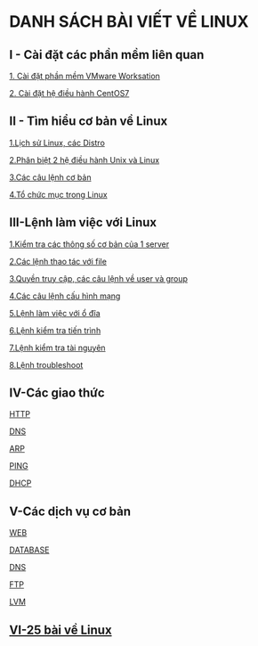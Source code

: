 # DANH SÁCH BÀI VIẾT VỀ LINUX
<a name="I - Cài đặt các phần mềm liên quan"></a>  
## **I - Cài đặt các phần mềm liên quan**
[1. Cài đặt phần mềm VMware Worksation](other/Cai-dat-VMware.md)  

[2. Cài đặt hệ điều hành CentOS7](other/Cai-dat-CentOS7.md)  

<a name="II - Tìm hiểu cơ bản về Linux"></a>  
## **II - Tìm hiểu cơ bản về Linux**  
[1.Lịch sử Linux, các Distro](docs/Co-ban/1.So-luoc-linux-cac-distro-linux.md)   

[2.Phân biệt 2 hệ điều hành Unix và Linux](docs/Co-ban/2.Phan-biet-unix-linux.md)  

[3.Các câu lệnh cơ bản](docs/25-bai-linux/1_basiccommands.md)  

[4.Tổ chức mục trong Linux](docs/25-bai-linux/3_filesystem.md)  
 

<a name="III-Lệnh làm việc với Linux"></a>  
## **III-Lệnh làm việc với Linux**  
[1.Kiểm tra các thông số cơ bản của 1 server](docs/Co-ban/1.Kiem-tra-cac-thong-so-co-ban.md)

[2.Các lệnh thao tác với file](docs/25-bai-linux/2_workingwithfiles.md)  

[3.Quyền truy cập, các câu lệnh về user và group](docs\25-bai-linux\4.1.user_group.md)  

[4.Các câu lệnh cấu hình mạng](docs\Co-ban\7.Cac-lenh-ve-mang.md)   

[5.Lệnh làm việc với ổ đĩa](docs/Co-ban/4.Lenh-lam-viec-voi-o-dia.md)  

[6.Lệnh kiểm tra tiến trình](docs/Co-ban/6.Lenh-kiem-tra-tien-trinh.md)  

[7.Lệnh kiểm tra tài nguyên](docs/Co-ban/7.Lenh-kiem-tra-tai-nguyen.md)  

[8.Lệnh troubleshoot](docs/Co-ban/8.Lenh-troubleshoot.md)  

<a name="IV-Các giao thức"></a>
## **IV-Các giao thức**  
[HTTP](docs/Cac-giao-thuc/HTTP.md)  

[DNS](docs/Cac-giao-thuc/DNS.md)  

[ARP](docs/Cac-giao-thuc/ARP.md)  

[PING](docs/Cac-giao-thuc/PING.md)  

[DHCP](docs/Cac-giao-thuc/DHCP.md)  



<a name="V-Các dịch vụ cơ bản"></a>  
## **V-Các dịch vụ cơ bản**   
[WEB](docs\25-bai-linux\domain.md)  

[DATABASE](docs\25-bai-linux\install_mariadb.md)  

[DNS](docs/Cac-dich-vu-co-ban/DNS.md)  

[FTP](docs/Cac-dich-vu-co-ban/FTP.md)  

[LVM](docs/Cac-dich-vu-co-ban/LVM.md)  

## [VI-25 bài về Linux](docs/README.md)




